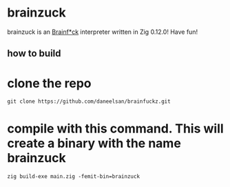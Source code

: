 # brainzuck

brainzuck is an [Brainf*ck](https://en.wikipedia.org/wiki/Brainfuck) interpreter written in Zig 0.12.0!
Have fun!

## how to build

# clone the repo

`git clone https://github.com/daneelsan/brainfuckz.git`

# compile with this command. This will create a binary with the name brainzuck

`zig build-exe main.zig -femit-bin=brainzuck`
